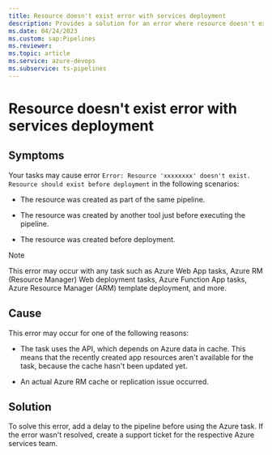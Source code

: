```yaml
---
title: Resource doesn't exist error with services deployment
description: Provides a solution for an error where resource doesn't exist error with services deployment.
ms.date: 04/24/2023
ms.custom: sap:Pipelines
ms.reviewer: 
ms.topic: article
ms.service: azure-devops
ms.subservice: ts-pipelines
---
```

# Resource doesn't exist error with services deployment

## Symptoms

Your tasks may cause error `Error: Resource 'xxxxxxxx' doesn't exist. Resource should exist before deployment` in the following scenarios:

- The resource was created as part of the same pipeline.

- The resource was created by another tool just before executing the pipeline.

- The resource was created before deployment.

> [!NOTE]
> This error may occur with any task such as Azure Web App tasks, Azure RM (Resource Manager) Web deployment tasks, Azure Function App tasks, Azure Resource Manager (ARM) template deployment, and more.

## Cause

This error may occur for one of the following reasons:

- The task uses the API, which depends on Azure data in cache. This means that the recently created app resources aren't available for the task, because the cache hasn't been updated yet.

- An actual Azure RM cache or replication issue occurred.

## Solution

To solve this error, add a delay to the pipeline before using the Azure task. If the error wasn't resolved, create a support ticket for the respective Azure services team.
